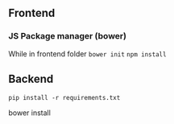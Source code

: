 
## Frontend
### JS Package manager (bower)
While in frontend folder
`bower init`
`npm install`


## Backend
`pip install -r requirements.txt`

bower install